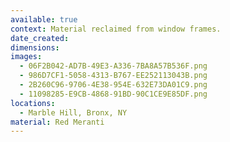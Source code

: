 ```yaml
---
available: true
context: Material reclaimed from window frames.
date_created:
dimensions:
images:
  - 06F2B042-AD7B-49E3-A336-7BA8A57B536F.png
  - 986D7CF1-5058-4313-B767-EE252113043B.png
  - 2B260C96-9706-4E38-954E-632E73DA01C9.png
  - 11098285-E9CB-4868-91BD-90C1CE9E85DF.png
locations:
  - Marble Hill, Bronx, NY
material: Red Meranti
---
```

